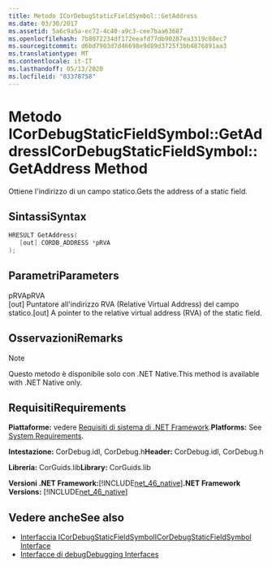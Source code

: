 ```yaml
---
title: Metodo ICorDebugStaticFieldSymbol::GetAddress
ms.date: 03/30/2017
ms.assetid: 5a6c9a5a-ec72-4c40-a9c3-cee7baa63687
ms.openlocfilehash: 7b8072234df172eeafd77db90287ea3319c08ec7
ms.sourcegitcommit: d6bd7903d7d46698e9d89d3725f3bb4876891aa3
ms.translationtype: MT
ms.contentlocale: it-IT
ms.lasthandoff: 05/13/2020
ms.locfileid: "83378758"
---
```

# <a name="icordebugstaticfieldsymbolgetaddress-method"></a><span data-ttu-id="89b10-102">Metodo ICorDebugStaticFieldSymbol::GetAddress</span><span class="sxs-lookup"><span data-stu-id="89b10-102">ICorDebugStaticFieldSymbol::GetAddress Method</span></span>
<span data-ttu-id="89b10-103">Ottiene l'indirizzo di un campo statico.</span><span class="sxs-lookup"><span data-stu-id="89b10-103">Gets the address of a static field.</span></span>  
  
## <a name="syntax"></a><span data-ttu-id="89b10-104">Sintassi</span><span class="sxs-lookup"><span data-stu-id="89b10-104">Syntax</span></span>  
  
```cpp  
HRESULT GetAddress(  
   [out] CORDB_ADDRESS *pRVA  
);  
```  
  
## <a name="parameters"></a><span data-ttu-id="89b10-105">Parametri</span><span class="sxs-lookup"><span data-stu-id="89b10-105">Parameters</span></span>  
 <span data-ttu-id="89b10-106">pRVA</span><span class="sxs-lookup"><span data-stu-id="89b10-106">pRVA</span></span>  
 <span data-ttu-id="89b10-107">[out] Puntatore all'indirizzo RVA (Relative Virtual Address) del campo statico.</span><span class="sxs-lookup"><span data-stu-id="89b10-107">[out] A pointer to the relative virtual address (RVA) of the static field.</span></span>  
  
## <a name="remarks"></a><span data-ttu-id="89b10-108">Osservazioni</span><span class="sxs-lookup"><span data-stu-id="89b10-108">Remarks</span></span>  
  
> [!NOTE]
> <span data-ttu-id="89b10-109">Questo metodo è disponibile solo con .NET Native.</span><span class="sxs-lookup"><span data-stu-id="89b10-109">This method is available with .NET Native only.</span></span>  
  
## <a name="requirements"></a><span data-ttu-id="89b10-110">Requisiti</span><span class="sxs-lookup"><span data-stu-id="89b10-110">Requirements</span></span>  
 <span data-ttu-id="89b10-111">**Piattaforme:** vedere [Requisiti di sistema di .NET Framework](../../get-started/system-requirements.md).</span><span class="sxs-lookup"><span data-stu-id="89b10-111">**Platforms:** See [System Requirements](../../get-started/system-requirements.md).</span></span>  
  
 <span data-ttu-id="89b10-112">**Intestazione:** CorDebug.idl, CorDebug.h</span><span class="sxs-lookup"><span data-stu-id="89b10-112">**Header:** CorDebug.idl, CorDebug.h</span></span>  
  
 <span data-ttu-id="89b10-113">**Libreria:** CorGuids.lib</span><span class="sxs-lookup"><span data-stu-id="89b10-113">**Library:** CorGuids.lib</span></span>  
  
 <span data-ttu-id="89b10-114">**Versioni .NET Framework:**[!INCLUDE[net_46_native](../../../../includes/net-46-native-md.md)]</span><span class="sxs-lookup"><span data-stu-id="89b10-114">**.NET Framework Versions:** [!INCLUDE[net_46_native](../../../../includes/net-46-native-md.md)]</span></span>  
  
## <a name="see-also"></a><span data-ttu-id="89b10-115">Vedere anche</span><span class="sxs-lookup"><span data-stu-id="89b10-115">See also</span></span>

- [<span data-ttu-id="89b10-116">Interfaccia ICorDebugStaticFieldSymbol</span><span class="sxs-lookup"><span data-stu-id="89b10-116">ICorDebugStaticFieldSymbol Interface</span></span>](icordebugstaticfieldsymbol-interface.md)
- [<span data-ttu-id="89b10-117">Interfacce di debug</span><span class="sxs-lookup"><span data-stu-id="89b10-117">Debugging Interfaces</span></span>](debugging-interfaces.md)
